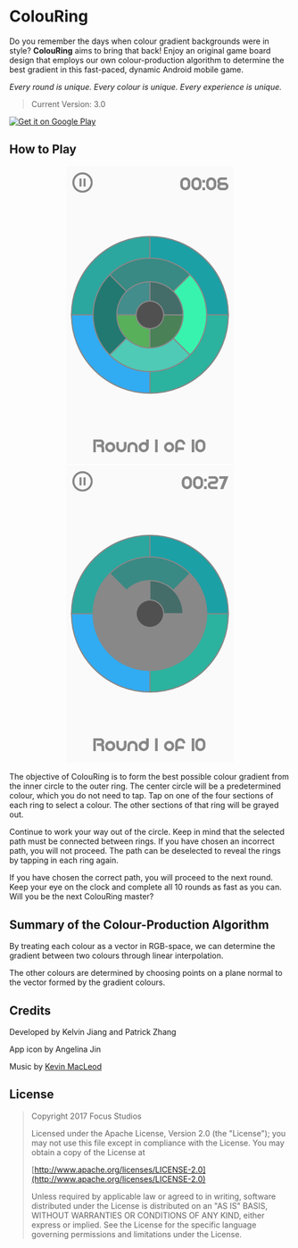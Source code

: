 # ColouRing
Do you remember the days when colour gradient backgrounds were in style? **ColouRing** aims to bring that back! Enjoy an original game board design that employs our own colour-production algorithm to determine the best gradient in this fast-paced, dynamic Android mobile game.

*Every round is unique. Every colour is unique. Every experience is unique.*

> Current Version: 3.0

<a href='https://play.google.com/store/apps/details?id=com.focusstudios.android.colouring'><img alt='Get it on Google Play' src='https://play.google.com/intl/en_us/badges/images/generic/en_badge_web_generic.png' width=200 /></a>

## How to Play
<p align="center">
<img src="/app/src/main/res/drawable-xxhdpi/screenshot1.jpg" width="300"> <img src="/app/src/main/res/drawable-xxhdpi/screenshot3.jpg" width="300">
</p>

The objective of ColouRing is to form the best possible colour gradient from the inner circle to the outer ring. The center circle will be a predetermined colour, which you do not need to tap. Tap on one of the four sections of each ring to select a colour. The other sections of that ring will be grayed out.

Continue to work your way out of the circle. Keep in mind that the selected path must be connected between rings. If you have chosen an incorrect path, you will not proceed. The path can be deselected to reveal the rings by tapping in each ring again.

If you have chosen the correct path, you will proceed to the next round. Keep your eye on the clock and complete all 10 rounds as fast as you can. Will you be the next ColouRing master?

## Summary of the Colour-Production Algorithm
By treating each colour as a vector in RGB-space, we can determine the gradient between two colours through linear interpolation.

The other colours are determined by choosing points on a plane normal to the vector formed by the gradient colours.

## Credits
Developed by Kelvin Jiang and Patrick Zhang

App icon by Angelina Jin

Music by [Kevin MacLeod](http://incompetech.com)

## License
> Copyright 2017 Focus Studios<p>
Licensed under the Apache License, Version 2.0 (the "License"); you may not use this file except in compliance with the License. You may obtain a copy of the License at<p>
[http://www.apache.org/licenses/LICENSE-2.0](http://www.apache.org/licenses/LICENSE-2.0)<p>
Unless required by applicable law or agreed to in writing, software distributed under the License is distributed on an "AS IS" BASIS, WITHOUT WARRANTIES OR CONDITIONS OF ANY KIND, either express or implied. See the License for the specific language governing permissions and limitations under the License.
